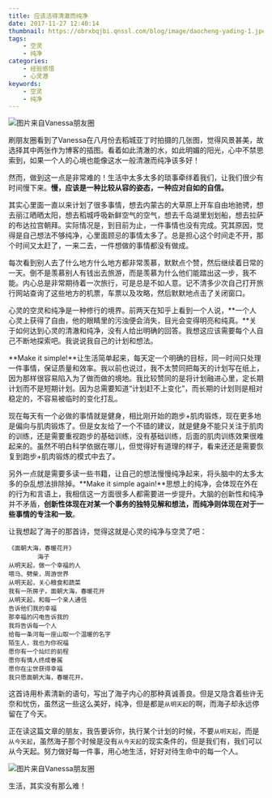 ```yaml
---
title: 应该活得清澈而纯净
date: 2017-11-27 12:40:14
thumbnail: https://obrxbqjbi.qnssl.com/blog/image/daocheng-yading-1.jpeg
tags:
	- 空灵
	- 纯净
categories:
	- 经验感悟
	- 心灵港
keywords:
	- 空灵
	- 纯净
---
```

![图片来自Vanessa朋友圈](https://obrxbqjbi.qnssl.com/blog/image/daocheng-yading-1.jpeg)

刷朋友圈看到了Vanessa在八月份去稻城亚丁时拍摄的几张图，觉得风景甚美，故选择其中两张作为博客的插图。看着如此清澈的水，如此明媚的阳光，心中不禁思索到，如果一个人的心境也能像这水一般清澈而纯净该多好！

然而，做到这一点是非常难的！生活中太多太多的琐事牵绊着我们，让我们很少有时间慢下来。**慢，应该是一种比较从容的姿态，一种应对自如的自信。**

其实心里面一直以来计划了很多事情，想去内蒙古的大草原上开车自由地驰骋，想去丽江晒晒太阳，想去稻城呼吸新鲜空气的空气，想去千岛湖里划划船，想去拉萨的布达拉宫朝拜。实际情况是，到目前为止，一件事情也没有完成。究其原因，觉得是自己想法不够纯净，心里面顾忌的事情太多了。总是担心这个时间走不开，那个时间又太赶了，一来二去，一件想做的事情都没有做成。

每次看到别人去了什么地方什么地方都非常羡慕，默默点个赞，然后继续着日常的一天。倒不是羡慕别人有钱出去旅游，而是羡慕为什么他们能踏出这一步，我不能。内心总是非常期待着一次旅行，可是总是不如人意。记不清多少次自己打开旅行网站查询了这些地方的机票，车票以及攻略，然后默默地点击了关闭窗口。

心灵的空灵和纯净是一种修行的境界。前两天在知乎上看到一个人说，**一个人心灵上获得了自由，他的眼睛里的污浊便会消失，目光会变得明亮和纯真。**关于如何达到心灵的清澈和纯净，没有人给出明确的回答。我想这应该需要每个人自己不断地探索吧。我说说我自己的计划和想法。

**Make it simple!**让生活简单起来，每天定一个明确的目标，同一时间只处理一件事情，保证质量和效率。我以前也说过，我不太赞同把每天的计划写在纸上，因为那样很容易陷入为了做而做的境地。我比较赞同的是将计划融进心里，定长期计划而不是短期计划。因为总需要知道“计划赶不上变化”，而长期的计划则是相对稳定的，不容易被临时的变化打乱。

现在每天有一个必做的事情就是健身，相比刚开始的跑步\+肌肉锻炼，现在更多地是偏向与肌肉锻炼了。但是女友给了一个不错的建议，就是健身不能只关注于肌肉的训练，还是需要重视跑步的基础训练，没有基础训练，后面的肌肉训练效果很难起来的。虽然不明白科学依据在哪儿，但觉得好有道理的样子，看来还还是需要恢复到跑步\+肌肉锻炼的模式中去了。

另外一点就是需要多读一些书籍，让自己的想法慢慢纯净起来，将头脑中的太多太多的杂乱想法排除掉。**Make it simple again!**思想上的纯净，会体现在外在的行为和言语上，我相信这一方面很多人都需要进一步提升。大脑的创新性和纯净并不矛盾，**创新性体现在对某一个事务的独特见解和想法，而纯净则体现在对于一些事情的专注和一致**。

让我想起了海子的那首诗，觉得这就是心灵的纯净与空灵了吧：

	《面朝大海，春暖花开》
			海子
	从明天起，做一个幸福的人
	喂马、劈柴，周游世界
	从明天起，关心粮食和蔬菜
	我有一所房子，面朝大海，春暖花开
	从明天起，和每一个亲人通信
	告诉他们我的幸福
	那幸福的闪电告诉我的
	我将告诉每一个人
	给每一条河每一座山取一个温暖的名字
	陌生人，我也为你祝福
	愿你有一个灿烂的前程
	愿你有情人终成眷属
	愿你在尘世获得幸福
	我只愿面朝大海，春暖花开。

这首诗用朴素清新的语句，写出了海子内心的那种真诚善良。但是又隐含着些许无奈和忧伤，虽然这一些这么美好，纯净，但是都是`从明天起`的啊，而海子却永远停留在了今天。

正在读这篇文章的朋友，我告要诉你，执行某个计划的时候，不要`从明天起`，而是`从今天起`，虽然海子那个时候是没有`从今天起`的现实条件的，但是我们有，我们可以从今天起。努力做好每一件事，用心地生活，好好对待生命中的每一个人。

![图片来自Vanessa朋友圈](https://obrxbqjbi.qnssl.com/blog/image/daocheng-yading-2.jpeg)

生活，其实没有那么难！